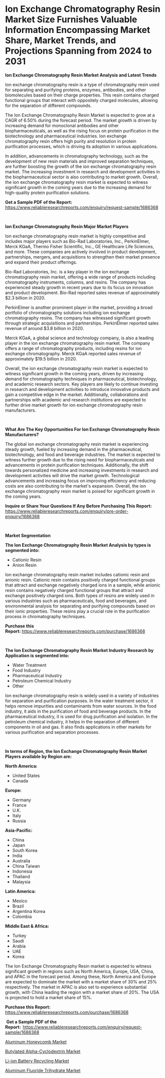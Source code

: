 <p><h1>Ion Exchange Chromatography Resin Market Size Furnishes Valuable Information Encompassing Market Share, Market Trends, and Projections Spanning from 2024 to 2031</h1></p><p><strong>Ion Exchange Chromatography Resin Market Analysis and Latest Trends</strong></p>
<p><p>Ion exchange chromatography resin is a type of chromatography resin used for separating and purifying proteins, enzymes, antibodies, and other biomolecules based on their charge properties. This resin contains charged functional groups that interact with oppositely charged molecules, allowing for the separation of different compounds.</p><p>The Ion Exchange Chromatography Resin Market is expected to grow at a CAGR of 6.50% during the forecast period. The market growth is driven by increasing demand for monoclonal antibodies and other biopharmaceuticals, as well as the rising focus on protein purification in the biotechnology and pharmaceutical industries. Ion exchange chromatography resin offers high purity and resolution in protein purification processes, which is driving its adoption in various applications.</p><p>In addition, advancements in chromatography technology, such as the development of new resin materials and improved separation techniques, are further boosting the growth of the ion exchange chromatography resin market. The increasing investment in research and development activities in the biopharmaceutical sector is also contributing to market growth. Overall, the ion exchange chromatography resin market is expected to witness significant growth in the coming years due to the increasing demand for high-quality protein purification solutions.</p></p>
<p><strong>Get a Sample PDF of the Report:&nbsp;</strong> <a href="https://www.reliableresearchreports.com/enquiry/request-sample/1686368">https://www.reliableresearchreports.com/enquiry/request-sample/1686368</a></p>
<p>&nbsp;</p>
<p><strong>Ion Exchange Chromatography Resin Major Market Players</strong></p>
<p><p>Ion exchange chromatography resin market is highly competitive and includes major players such as Bio-Rad Laboratories, Inc., PerkinElmer, Merck KGaA, Thermo Fisher Scientific, Inc., GE Healthcare Life Sciences, and more. These companies are actively involved in product development, partnerships, mergers, and acquisitions to strengthen their market presence and expand their product offerings.</p><p>Bio-Rad Laboratories, Inc. is a key player in the ion exchange chromatography resin market, offering a wide range of products including chromatography instruments, columns, and resins. The company has experienced steady growth in recent years due to its focus on innovation and product development. Bio-Rad reported sales revenue of approximately $2.3 billion in 2020.</p><p>PerkinElmer is another prominent player in the market, providing a broad portfolio of chromatography solutions including ion exchange chromatography resins. The company has witnessed significant growth through strategic acquisitions and partnerships. PerkinElmer reported sales revenue of around $3.8 billion in 2020.</p><p>Merck KGaA, a global science and technology company, is also a leading player in the ion exchange chromatography resin market. The company offers a range of chromatography products, including resins for ion exchange chromatography. Merck KGaA reported sales revenue of approximately $19.5 billion in 2020.</p><p>Overall, the ion exchange chromatography resin market is expected to witness significant growth in the coming years, driven by increasing demand for chromatography techniques in pharmaceutical, biotechnology, and academic research sectors. Key players are likely to continue investing in research and development activities to introduce innovative products and gain a competitive edge in the market. Additionally, collaborations and partnerships with academic and research institutions are expected to further drive market growth for ion exchange chromatography resin manufacturers.</p></p>
<p>&nbsp;</p>
<p><strong>What Are The Key Opportunities For Ion Exchange Chromatography Resin Manufacturers?</strong></p>
<p><p>The global ion exchange chromatography resin market is experiencing steady growth, fueled by increasing demand in the pharmaceutical, biotechnology, and food and beverage industries. The market is expected to witness further growth due to the rising need for biopharmaceuticals and advancements in protein purification techniques. Additionally, the shift towards personalized medicine and increasing investments in research and development activities will drive the market growth. Technological advancements and increasing focus on improving efficiency and reducing costs are also contributing to the market's expansion. Overall, the ion exchange chromatography resin market is poised for significant growth in the coming years.</p></p>
<p><strong>Inquire or Share Your Questions If Any Before Purchasing This Report:</strong> <a href="https://www.reliableresearchreports.com/enquiry/pre-order-enquiry/1686368">https://www.reliableresearchreports.com/enquiry/pre-order-enquiry/1686368</a></p>
<p>&nbsp;</p>
<p><strong>Market Segmentation</strong></p>
<p><strong>The Ion Exchange Chromatography Resin Market Analysis by types is segmented into:</strong></p>
<p><ul><li>Cationic Resin</li><li>Anion Resin</li></ul></p>
<p><p>Ion exchange chromatography resin market includes cationic resin and anionic resin. Cationic resin contains positively charged functional groups that attract and exchange negatively charged ions in a sample, while anionic resin contains negatively charged functional groups that attract and exchange positively charged ions. Both types of resins are widely used in various industries such as pharmaceuticals, food and beverages, and environmental analysis for separating and purifying compounds based on their ionic properties. These resins play a crucial role in the purification process in chromatography techniques.</p></p>
<p><strong>Purchase this Report:&nbsp;</strong><a href="https://www.reliableresearchreports.com/purchase/1686368">https://www.reliableresearchreports.com/purchase/1686368</a></p>
<p>&nbsp;</p>
<p><strong>The Ion Exchange Chromatography Resin Market Industry Research by Application is segmented into:</strong></p>
<p><ul><li>Water Treatment</li><li>Food Industry</li><li>Pharmaceutical Industry</li><li>Petroleum Chemical Industry</li><li>Other</li></ul></p>
<p><p>Ion exchange chromatography resin is widely used in a variety of industries for separation and purification purposes. In the water treatment sector, it helps remove impurities and contaminants from water sources. In the food industry, it aids in the purification of food and beverage products. In the pharmaceutical industry, it is used for drug purification and isolation. In the petroleum chemical industry, it helps in the separation of different components in oil and gas. It also finds applications in other markets for various purification and separation processes.</p></p>
<p>&nbsp;</p>
<p><strong>In terms of Region, the Ion Exchange Chromatography Resin Market Players available by Region are:</strong></p>
<p>
    <p> <strong> North America: </strong>
        <ul>
            <li>United States</li>
            <li>Canada</li>
        </ul>
        </p> 
    <p> <strong> Europe: </strong>
        <ul>
            <li>Germany</li>
            <li>France</li>
            <li>U.K.</li>
            <li>Italy</li>
            <li>Russia</li>
        </ul>
        </p> 
    <p> <strong> Asia-Pacific: </strong>
        <ul>
            <li>China</li>
            <li>Japan</li>
            <li>South Korea</li>
            <li>India</li>
            <li>Australia</li>
            <li>China Taiwan</li>
            <li>Indonesia</li>
            <li>Thailand</li>
            <li>Malaysia</li>
        </ul>
        </p> 
    <p> <strong> Latin America: </strong>
        <ul>
            <li>Mexico</li>
            <li>Brazil</li>
            <li>Argentina Korea</li>
            <li>Colombia</li>
        </ul>
        </p> 
    <p> <strong> Middle East & Africa: </strong>
        <ul>
            <li>Turkey</li>
            <li>Saudi</li>
            <li>Arabia</li>
            <li>UAE</li>
            <li>Korea</li>
        </ul>
    </p>
    </p>
<p><p>The Ion Exchange Chromatography Resin market is expected to witness significant growth in regions such as North America, Europe, USA, China, and APAC in the forecast period. Among these, North America and Europe are expected to dominate the market with a market share of 30% and 25% respectively. The market in APAC is also set to experience substantial growth, with China leading the region with a market share of 20%. The USA is projected to hold a market share of 15%.</p></p>
<p><strong>Purchase this Report: </strong><a href="https://www.reliableresearchreports.com/purchase/1686368">https://www.reliableresearchreports.com/purchase/1686368</a></p>
<p>&nbsp;<strong>Get a Sample PDF of the Report:&nbsp;&nbsp;</strong><a href="https://www.reliableresearchreports.com/enquiry/request-sample/1686368">https://www.reliableresearchreports.com/enquiry/request-sample/1686368</a></p>
<p><strong></strong></p>
<p><p><a href="https://github.com/nathandecarvalho/Market-Research-Report-List-2/blob/main/aluminum-honeycomb-market.md">Aluminum Honeycomb Market</a></p><p><a href="https://spotless-saver-8fd.notion.site/Global-Butylated-Alpha-Cyclodextrin-Market-by-Types-Applications-and-Major-Players-with-Regional--506749202fa6468db396523d8df761f0">Butylated Alpha-Cyclodextrin Market</a></p><p><a href="https://view.publitas.com/reportprime-1/global-li-ion-battery-recycling-market-by-types-applications-and-major-players-with-regional-growth-rate-analysis-and-development-situation-from-2024-to-2031/">Li-ion Battery Recycling Market</a></p><p><a href="https://github.com/julyju69/Market-Research-Report-List-2/blob/main/aluminum-fluoride-trihydrate-market.md">Aluminum Fluoride Trihydrate Market</a></p></p>